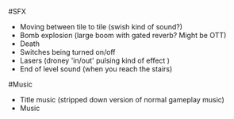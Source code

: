 
#SFX

- Moving between tile to tile (swish kind of sound?)
- Bomb explosion (large boom with gated reverb? Might be OTT)
- Death
- Switches being turned on/off
- Lasers (droney 'in/out' pulsing kind of effect )
- End of level sound (when you reach the stairs)

#Music

- Title music (stripped down version of normal gameplay music)
- Music

